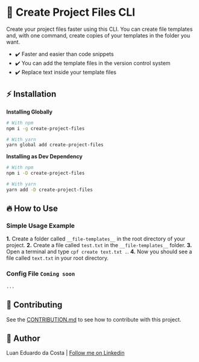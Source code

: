 # :page_facing_up: Create Project Files CLI

Create your project files faster using this CLI. You can create file templates and, with one command, create copies of your templates in the folder you want.

- :heavy_check_mark: Faster and easier than code snippets
- :heavy_check_mark: You can add the template files in the version control system
- :heavy_check_mark: Replace text inside your template files

## :zap: Installation

**Installing Globally**

```bash
# With npm
npm i -g create-project-files

# With yarn
yarn global add create-project-files
```

**Installing as Dev Dependency**

```bash
# With npm
npm i -D create-project-files

# With yarn
yarn add -D create-project-files
```

## :fire: How to Use

### Simple Usage Example

**1.** Create a folder called `__file-templates__` in the root directory of your project.
**2.** Create a file called `test.txt` in the `__file-templates__` folder.
**3.** Open a terminal and type `cpf create text.txt .`.
**4.** Now you should see a file called `text.txt` in your root directory.

### Config File `Coming soon`

`...`

<!-- Create a file called `.file-templates.json` in the root directory of your project. -->

## :handshake: Contributing

See the [CONTRIBUTION.md](CONTRIBUTION.md) to see how to contribute with this project.

## :man: Author

Luan Eduardo da Costa | [Follow me on Linkedin](https://www.linkedin.com/in/luaneducosta/)
